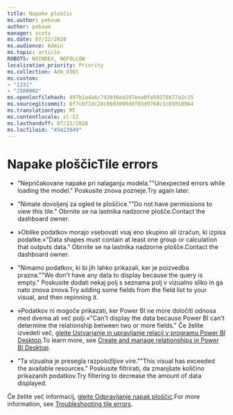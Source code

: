 ```yaml
---
title: Napake ploščic
ms.author: pebaum
author: pebaum
manager: scotv
ms.date: 07/22/2020
ms.audience: Admin
ms.topic: article
ROBOTS: NOINDEX, NOFOLLOW
localization_priority: Priority
ms.collection: Adm_O365
ms.custom:
- "1331"
- "2500002"
ms.openlocfilehash: 497b1a4a6c743036ee297eea0fa59278b77a2c15
ms.sourcegitcommit: 6f7cbf1dc28c0693009ddf03d9768c1c65018964
ms.translationtype: MT
ms.contentlocale: sl-SI
ms.lasthandoff: 07/22/2020
ms.locfileid: "45423949"
---
```

# <a name="tile-errors"></a><span data-ttu-id="1f68d-102">Napake ploščic</span><span class="sxs-lookup"><span data-stu-id="1f68d-102">Tile errors</span></span>

- <span data-ttu-id="1f68d-103">"Nepričakovane napake pri nalaganju modela."</span><span class="sxs-lookup"><span data-stu-id="1f68d-103">"Unexpected errors while loading the model."</span></span> <span data-ttu-id="1f68d-104">Poskusite znova pozneje.</span><span class="sxs-lookup"><span data-stu-id="1f68d-104">Try again later.</span></span>

- <span data-ttu-id="1f68d-105">"Nimate dovoljenj za ogled te ploščice."</span><span class="sxs-lookup"><span data-stu-id="1f68d-105">"Do not have permissions to view this tile."</span></span> <span data-ttu-id="1f68d-106">Obrnite se na lastnika nadzorne plošče.</span><span class="sxs-lookup"><span data-stu-id="1f68d-106">Contact the dashboard owner.</span></span>

- <span data-ttu-id="1f68d-107">»Oblike podatkov morajo vsebovati vsaj eno skupino ali izračun, ki izpisa podatke.«</span><span class="sxs-lookup"><span data-stu-id="1f68d-107">"Data shapes must contain at least one group or calculation that outputs data."</span></span> <span data-ttu-id="1f68d-108">Obrnite se na lastnika nadzorne plošče.</span><span class="sxs-lookup"><span data-stu-id="1f68d-108">Contact the dashboard owner.</span></span>

- <span data-ttu-id="1f68d-109">"Nimamo podatkov, ki bi jih lahko prikazali, ker je poizvedba prazna."</span><span class="sxs-lookup"><span data-stu-id="1f68d-109">"We don't have any data to display because the query is empty."</span></span> <span data-ttu-id="1f68d-110">Poskusite dodati nekaj polj s seznama polj v vizualno sliko in ga nato znova znova.</span><span class="sxs-lookup"><span data-stu-id="1f68d-110">Try adding some fields from the field list to your visual, and then repinning it.</span></span>

- <span data-ttu-id="1f68d-111">»Podatkov ni mogoče prikazati, ker Power BI ne more določiti odnosa med dvema ali več polji.«</span><span class="sxs-lookup"><span data-stu-id="1f68d-111">"Can't display the data because Power BI can't determine the relationship between two or more fields."</span></span> <span data-ttu-id="1f68d-112">Če želite izvedeti več, [glejte Ustvarjanje in upravljanje relacij v programu Power BI Desktop](https://docs.microsoft.com/power-bi/desktop-create-and-manage-relationships).</span><span class="sxs-lookup"><span data-stu-id="1f68d-112">To learn more, see [Create and manage relationships in Power BI Desktop](https://docs.microsoft.com/power-bi/desktop-create-and-manage-relationships).</span></span>

- <span data-ttu-id="1f68d-113">"Ta vizualna je presegla razpoložljive vire."</span><span class="sxs-lookup"><span data-stu-id="1f68d-113">"This visual has exceeded the available resources."</span></span> <span data-ttu-id="1f68d-114">Poskusite filtrirati, da zmanjšate količino prikazanih podatkov.</span><span class="sxs-lookup"><span data-stu-id="1f68d-114">Try filtering to decrease the amount of data displayed.</span></span>

<span data-ttu-id="1f68d-115">Če želite več informacij, [glejte Odpravljanje napak ploščic](https://docs.microsoft.com/power-bi/refresh-troubleshooting-tile-errors).</span><span class="sxs-lookup"><span data-stu-id="1f68d-115">For more information, see [Troubleshooting tile errors](https://docs.microsoft.com/power-bi/refresh-troubleshooting-tile-errors).</span></span>